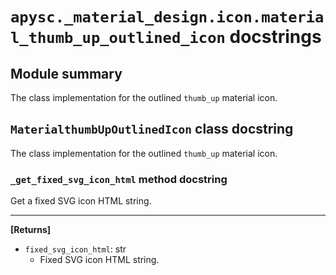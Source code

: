 # `apysc._material_design.icon.material_thumb_up_outlined_icon` docstrings

## Module summary

The class implementation for the outlined `thumb_up` material icon.

## `MaterialthumbUpOutlinedIcon` class docstring

The class implementation for the outlined `thumb_up` material icon.

### `_get_fixed_svg_icon_html` method docstring

Get a fixed SVG icon HTML string.<hr>

**[Returns]**

- `fixed_svg_icon_html`: str
  - Fixed SVG icon HTML string.